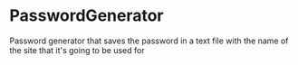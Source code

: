 # PasswordGenerator

Password generator that saves the password in a text file with the name of the site that it's going to be used for
